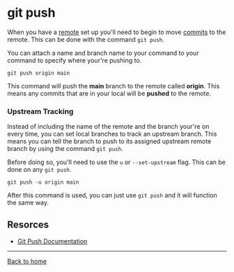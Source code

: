 # git push

When you have a [remote](./REMOTE.md) set up you'll need to begin to move [commits](./COMMIT.md) to the remote. This can be done with the command `git push`.

You can attach a name and branch name to your command to your command to specify where your're pushing to.

```
git push origin main
```

This command will push the **main** branch to the remote called **origin**. This means any commits that are in your local will be **pushed** to the remote.

### Upstream Tracking

Instead of including the name of the remote and the branch your're on every time, you can set local branches to track an upstream branch. This means you can tell the branch to push to its assigned upstream remote branch by using the command  `git push`.

Before doing so, you'll need to use the `u` or `--set-upstream` flag. This can be done on any `git push`.

```
git push -u origin main
```

After this command is used, you can just use `git push` and it will function the same way.

## Resorces

- [Git Push Documentation](https://git-scm.com/docs/git-push)

---

[Back to home](../README.md)